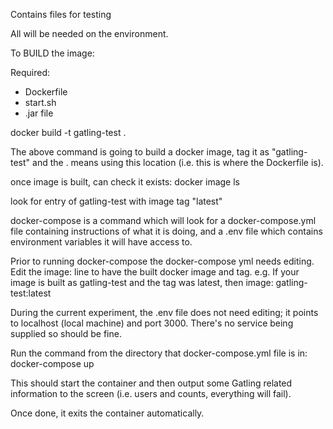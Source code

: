 Contains files for testing

All will be needed on the environment.


To BUILD the image:

Required:
- Dockerfile
- start.sh
- .jar file

docker build -t gatling-test .

The above command is going to build a docker image, tag it as "gatling-test" and the . means using this location (i.e. this is where the Dockerfile is).


once image is built, can check it exists:
docker image ls

look for entry of gatling-test with image tag "latest"



docker-compose is a command which will look for a docker-compose.yml file containing instructions of what it is doing, and a .env file which contains environment variables it will have access to.

Prior to running docker-compose the docker-compose yml needs editing. Edit the image: line to have the built docker image and tag.
e.g. If your image is built as gatling-test and the tag was latest, then 
image: gatling-test:latest

During the current experiment, the .env file does not need editing; it points to localhost (local machine) and port 3000. There's no service being supplied so should be fine.

Run the command from the directory that docker-compose.yml file is in:
docker-compose up


This should start the container and then output some Gatling related information to the screen (i.e. users and counts, everything will fail).

Once done, it exits the container automatically. 
